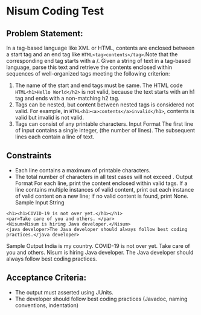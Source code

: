 # Nisum Coding Test

## Problem Statement:

In a tag-based language like XML or HTML, contents are enclosed between a start tag and an end tag like ```HTML<tag>contents</tag>```.Note that the corresponding end tag starts with a /.
Given a string of text in a tag-based language, parse this text and retrieve the contents enclosed within sequences of well-organized tags meeting the following criterion:
1.	The name of the start and end tags must be same. The HTML code ```HTML<h1>Hello World</h2>``` is not valid, because the text starts with an h1 tag and ends with a non-matching h2 tag.
2.	Tags can be nested, but content between nested tags is considered not valid. For example, in ```HTML<h1><a>contents</a>invalid</h1>```, contents is valid but invalid is not valid.
3.	Tags can consist of any printable characters.
Input Format
The first line of input contains a single integer,  (the number of lines).
The  subsequent lines each contain a line of text.
## Constraints
* Each line contains a maximum of  printable characters.
* The total number of characters in all test cases will not exceed .
Output Format
For each line, print the content enclosed within valid tags.
If a line contains multiple instances of valid content, print out each instance of valid content on a new line; if no valid content is found, print None.
Sample Input String
```HTML<h1>India is my country.</h1>
<h1><h1>COVID-19 is not over yet.</h1></h1>
<par>Take care of you and others. </par>
<Nisum>Nisum is hiring Java developer.</Nisum>
<java developer>The Java developer should always follow best coding practices.</java developer>
```
Sample Output
India is my country.
COVID-19 is not over yet.
Take care of you and others.
Nisum is hiring Java developer.
The Java developer should always follow best coding practices.

## Acceptance Criteria:
* The output must asserted using JUnits.
* The developer should follow best coding practices (Javadoc, naming conventions, indentation)

